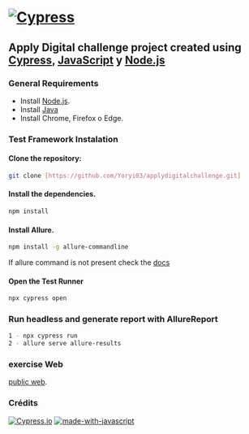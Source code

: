 
# [![Cypress](https://cloud.githubusercontent.com/assets/1268976/20607953/d7ae489c-b24a-11e6-9cc4-91c6c74c5e88.png)](https://www.cypress.io)

## Apply Digital challenge project created using [Cypress](https://www.cypress.io), [JavaScript](https://developer.mozilla.org/es/docs/Web/JavaScript) y [Node.js](https://nodejs.org/en/)

### General Requirements

- Install [Node.js](https://nodejs.org/es/download/).
- Install [Java](https://www.oracle.com/java/technologies/downloads/)
- Install Chrome, Firefox o Edge.

### Test Framework Instalation

#### **Clone the repository:**

```bash
git clone [https://github.com/Yoryi03/applydigitalchallenge.git]
```

#### **Install the dependencies.**

```bash
npm install
```

#### **Install Allure.**

```bash
npm install -g allure-commandline
```
If allure command is not present check the [docs](https://allurereport.org/docs/install-for-nodejs/)

#### **Open the Test Runner**

```bash
npx cypress open
```

### **Run headless and generate report with AllureReport**

```bash
1 - npx cypress run
2 - allure serve allure-results
```

### exercise Web

[public web](https://automationexercise.com).

### Crédits

[![Cypress.io](https://img.shields.io/badge/tested%20with-Cypress-04C38E.svg)](https://www.cypress.io/)
[![made-with-javascript](https://img.shields.io/badge/Made%20with-JavaScript-1f425f.svg)](https://www.javascript.com)
